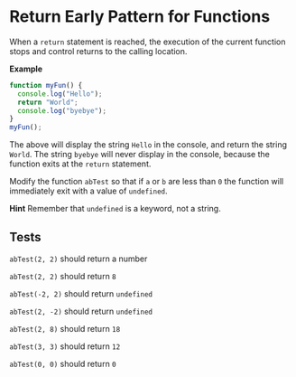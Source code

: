 # Return Early Pattern for Functions

When a `return` statement is reached, the execution of the current function stops and control returns to the calling location.

**Example**

```javascript
function myFun() {
  console.log("Hello");
  return "World";
  console.log("byebye");
}
myFun();
```

The above will display the string `Hello` in the console, and return the string `World`. The string `byebye` will never display in the console, because the function exits at the `return` statement.

Modify the function `abTest` so that if `a` or `b` are less than `0` the function will immediately exit with a value of `undefined`.

**Hint**
Remember that `undefined` is a keyword, not a string.

## Tests

`abTest(2, 2)` should return a number

`abTest(2, 2)` should return `8`

`abTest(-2, 2)` should return `undefined`

`abTest(2, -2)` should return `undefined`

`abTest(2, 8)` should return `18`

`abTest(3, 3)` should return `12`

`abTest(0, 0)` should return `0`
